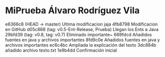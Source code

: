 # MiPrueba Álvaro Rodríguez Vila

e6366c8 (HEAD -> master) Ultima modificacion jaja
4fb8798 Modificacion en GitHub
d05c868 (tag: v0.5-Ent-Release, Prueba) Llegan los Ents a Java
29bfd39 (tag: v0.8, tag: v0.7) Eliminado importante~
669fdcd Añadidos fuentes en java y archivos importantes
8fd9c0e Añadidos fuentes en java y archivos importantes
ec6c4bc Ampliada la explicación del texto
3dc884b añadido archivo texto.txt
1e9b4dd Confirmación inicial
